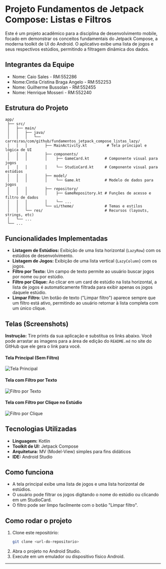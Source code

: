 # Projeto Fundamentos de Jetpack Compose: Listas e Filtros

Este é um projeto acadêmico para a disciplina de desenvolvimento mobile, focado em demonstrar os conceitos fundamentais do Jetpack Compose, a moderna toolkit de UI do Android. O aplicativo exibe uma lista de jogos e seus respectivos estúdios, permitindo a filtragem dinâmica dos dados.

## Integrantes da Equipe

- Nome: Caio Sales - RM:552286
- Nome:Cintia Cristina Braga Angelo - RM:552253
- Nome: Guilherme Bussolan - RM:552455
- Nome: Henrique Mosseri - RM:552240


##  Estrutura do Projeto
```
app/
 ├── src/
 │   ├── main/
 │   │   ├── java/
 │   │   │   └── carreiras/com/github/fundamentos_jetpack_compose_listas_lazy/
 │   │   │        ├── MainActivity.kt         # Tela principal e lógica de UI
 │   │   │        ├── components/
 │   │   │        │    ├── GameCard.kt       # Componente visual para jogos
 │   │   │        │    └── StudioCard.kt     # Componente visual para estúdios
 │   │   │        ├── model/
 │   │   │        │    └── Game.kt           # Modelo de dados para jogos
 │   │   │        ├── repository/
 │   │   │        │    ├── GameRepository.kt # Funções de acesso e filtro de dados
 │   │   │        │    └── ...
 │   │   │        └── ui/theme/              # Temas e estilos
 │   │   └── res/                            # Recursos (layouts, strings, etc)
 │   └── ...
 └── ...
```

## Funcionalidades Implementadas

-   **Listagem de Estúdios:** Exibição de uma lista horizontal (`LazyRow`) com os estúdios de desenvolvimento.
-   **Listagem de Jogos:** Exibição de uma lista vertical (`LazyColumn`) com os jogos.
-   **Filtro por Texto:** Um campo de texto permite ao usuário buscar jogos por nome ou por estúdio.
-   **Filtro por Clique:** Ao clicar em um card de estúdio na lista horizontal, a lista de jogos é automaticamente filtrada para exibir apenas os jogos daquele estúdio.
-   **Limpar Filtro:** Um botão de texto ("Limpar filtro") aparece sempre que um filtro está ativo, permitindo ao usuário retornar à lista completa com um único clique.

## Telas (Screenshots)

**Instrução:** Tire prints da sua aplicação e substitua os links abaixo. Você pode arrastar as imagens para a área de edição do `README.md` no site do GitHub que ele gera o link para você.

#### Tela Principal (Sem Filtro)
![Tela Principal](https://via.placeholder.com/300x600.png?text=Cole+aqui+o+print+da+tela+inicial)

#### Tela com Filtro por Texto
![Filtro por Texto](https://via.placeholder.com/300x600.png?text=Cole+aqui+o+print+filtrando+por+texto)

#### Tela com Filtro por Clique no Estúdio
![Filtro por Clique](https://via.placeholder.com/300x600.png?text=Cole+aqui+o+print+filtrando+por+clique)

## Tecnologias Utilizadas

-   **Linguagem:** Kotlin
-   **Toolkit de UI:** Jetpack Compose
-   **Arquitetura:** MV (Model-View) simples para fins didáticos
-   **IDE:** Android Studio

## Como funciona

- A tela principal exibe uma lista de jogos e uma lista horizontal de estúdios.
- O usuário pode filtrar os jogos digitando o nome do estúdio ou clicando em um StudioCard.
- O filtro pode ser limpo facilmente com o botão "Limpar filtro".

## Como rodar o projeto

1. Clone este repositório:
   ```sh
   git clone <url-do-repositorio>
   ```
2. Abra o projeto no Android Studio.
3. Execute em um emulador ou dispositivo físico Android.



---


